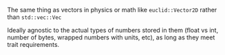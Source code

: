 The same thing as vectors in physics or math like `euclid::Vector2D` rather than `std::vec::Vec`

Ideally agnostic to the actual types of numbers stored in them (float vs int, number of bytes, wrapped numbers with units, etc), as long as they meet trait requirements.

